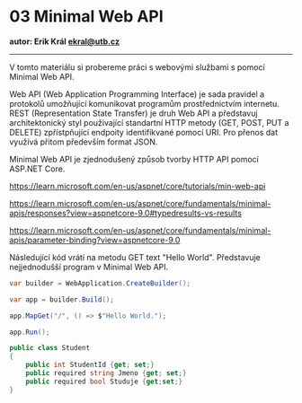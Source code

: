 # 03 Minimal Web API

**autor: Erik Král ekral@utb.cz**

---

V tomto materiálu si probereme práci s webovými službami s pomocí Minimal Web API.

Web API (Web Application Programming Interface) je sada pravidel a protokolů umožňující komunikovat programům prostřednictvím internetu. REST (Representation State Transfer) je druh Web API a představuj architektonický styl použivající standartní HTTP metody (GET, POST, PUT a DELETE) zpřístpňující endpoity identifikvané pomocí URI. Pro přenos dat využívá přitom především format JSON.

Minimal Web API je zjednodušený způsob tvorby HTTP API pomocí ASP.NET Core.

https://learn.microsoft.com/en-us/aspnet/core/tutorials/min-web-api

https://learn.microsoft.com/en-us/aspnet/core/fundamentals/minimal-apis/responses?view=aspnetcore-9.0#typedresults-vs-results

https://learn.microsoft.com/en-us/aspnet/core/fundamentals/minimal-apis/parameter-binding?view=aspnetcore-9.0


Následující kód vrátí na metodu GET text "Hello World". Představuje nejjednodušší program v Minimal Web API.

```csharp
var builder = WebApplication.CreateBuilder();

var app = builder.Build();

app.MapGet("/", () => $"Hello World.");

app.Run();
```




```csharp
public class Student
{
    public int StudentId {get; set;}
    public required string Jmeno {get; set;}
    public required bool Studuje {get;set;}
}
```
